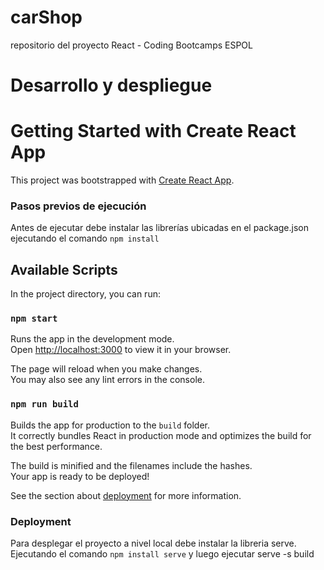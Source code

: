 # carShop
repositorio del proyecto React - Coding Bootcamps ESPOL

# Desarrollo y despliegue
# Getting Started with Create React App

This project was bootstrapped with [Create React App](https://github.com/facebook/create-react-app).

### Pasos previos de ejecución

Antes de ejecutar debe instalar las librerías ubicadas en el package.json ejecutando el comando `npm install`
## Available Scripts

In the project directory, you can run:

### `npm start`

Runs the app in the development mode.\
Open [http://localhost:3000](http://localhost:3000) to view it in your browser.

The page will reload when you make changes.\
You may also see any lint errors in the console.

### `npm run build`

Builds the app for production to the `build` folder.\
It correctly bundles React in production mode and optimizes the build for the best performance.

The build is minified and the filenames include the hashes.\
Your app is ready to be deployed!

See the section about [deployment](https://facebook.github.io/create-react-app/docs/deployment) for more information.

### Deployment

Para desplegar el proyecto a nivel local debe instalar la libreria serve.\
Ejecutando el comando `npm install serve` y luego ejecutar serve -s build
